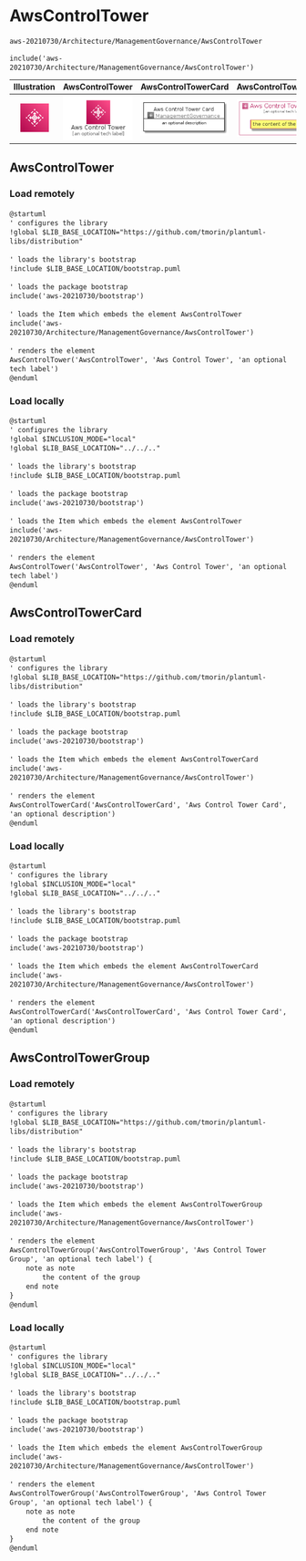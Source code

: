 # AwsControlTower


```text
aws-20210730/Architecture/ManagementGovernance/AwsControlTower
```

```text
include('aws-20210730/Architecture/ManagementGovernance/AwsControlTower')
```



| Illustration | AwsControlTower | AwsControlTowerCard | AwsControlTowerGroup |
| :---: | :---: | :---: | :---: |
| ![illustration for Illustration](../../../aws-20210730/Architecture/ManagementGovernance/AwsControlTower.png) | ![illustration for AwsControlTower](../../../aws-20210730/Architecture/ManagementGovernance/AwsControlTower.Local.png) | ![illustration for AwsControlTowerCard](../../../aws-20210730/Architecture/ManagementGovernance/AwsControlTowerCard.Local.png) | ![illustration for AwsControlTowerGroup](../../../aws-20210730/Architecture/ManagementGovernance/AwsControlTowerGroup.Local.png) |




## AwsControlTower

### Load remotely
```plantuml
@startuml
' configures the library
!global $LIB_BASE_LOCATION="https://github.com/tmorin/plantuml-libs/distribution"

' loads the library's bootstrap
!include $LIB_BASE_LOCATION/bootstrap.puml

' loads the package bootstrap
include('aws-20210730/bootstrap')

' loads the Item which embeds the element AwsControlTower
include('aws-20210730/Architecture/ManagementGovernance/AwsControlTower')

' renders the element
AwsControlTower('AwsControlTower', 'Aws Control Tower', 'an optional tech label')
@enduml
```

### Load locally
```plantuml
@startuml
' configures the library
!global $INCLUSION_MODE="local"
!global $LIB_BASE_LOCATION="../../.."

' loads the library's bootstrap
!include $LIB_BASE_LOCATION/bootstrap.puml

' loads the package bootstrap
include('aws-20210730/bootstrap')

' loads the Item which embeds the element AwsControlTower
include('aws-20210730/Architecture/ManagementGovernance/AwsControlTower')

' renders the element
AwsControlTower('AwsControlTower', 'Aws Control Tower', 'an optional tech label')
@enduml
```

## AwsControlTowerCard

### Load remotely
```plantuml
@startuml
' configures the library
!global $LIB_BASE_LOCATION="https://github.com/tmorin/plantuml-libs/distribution"

' loads the library's bootstrap
!include $LIB_BASE_LOCATION/bootstrap.puml

' loads the package bootstrap
include('aws-20210730/bootstrap')

' loads the Item which embeds the element AwsControlTowerCard
include('aws-20210730/Architecture/ManagementGovernance/AwsControlTower')

' renders the element
AwsControlTowerCard('AwsControlTowerCard', 'Aws Control Tower Card', 'an optional description')
@enduml
```

### Load locally
```plantuml
@startuml
' configures the library
!global $INCLUSION_MODE="local"
!global $LIB_BASE_LOCATION="../../.."

' loads the library's bootstrap
!include $LIB_BASE_LOCATION/bootstrap.puml

' loads the package bootstrap
include('aws-20210730/bootstrap')

' loads the Item which embeds the element AwsControlTowerCard
include('aws-20210730/Architecture/ManagementGovernance/AwsControlTower')

' renders the element
AwsControlTowerCard('AwsControlTowerCard', 'Aws Control Tower Card', 'an optional description')
@enduml
```

## AwsControlTowerGroup

### Load remotely
```plantuml
@startuml
' configures the library
!global $LIB_BASE_LOCATION="https://github.com/tmorin/plantuml-libs/distribution"

' loads the library's bootstrap
!include $LIB_BASE_LOCATION/bootstrap.puml

' loads the package bootstrap
include('aws-20210730/bootstrap')

' loads the Item which embeds the element AwsControlTowerGroup
include('aws-20210730/Architecture/ManagementGovernance/AwsControlTower')

' renders the element
AwsControlTowerGroup('AwsControlTowerGroup', 'Aws Control Tower Group', 'an optional tech label') {
    note as note
        the content of the group
    end note
}
@enduml
```

### Load locally
```plantuml
@startuml
' configures the library
!global $INCLUSION_MODE="local"
!global $LIB_BASE_LOCATION="../../.."

' loads the library's bootstrap
!include $LIB_BASE_LOCATION/bootstrap.puml

' loads the package bootstrap
include('aws-20210730/bootstrap')

' loads the Item which embeds the element AwsControlTowerGroup
include('aws-20210730/Architecture/ManagementGovernance/AwsControlTower')

' renders the element
AwsControlTowerGroup('AwsControlTowerGroup', 'Aws Control Tower Group', 'an optional tech label') {
    note as note
        the content of the group
    end note
}
@enduml
```

